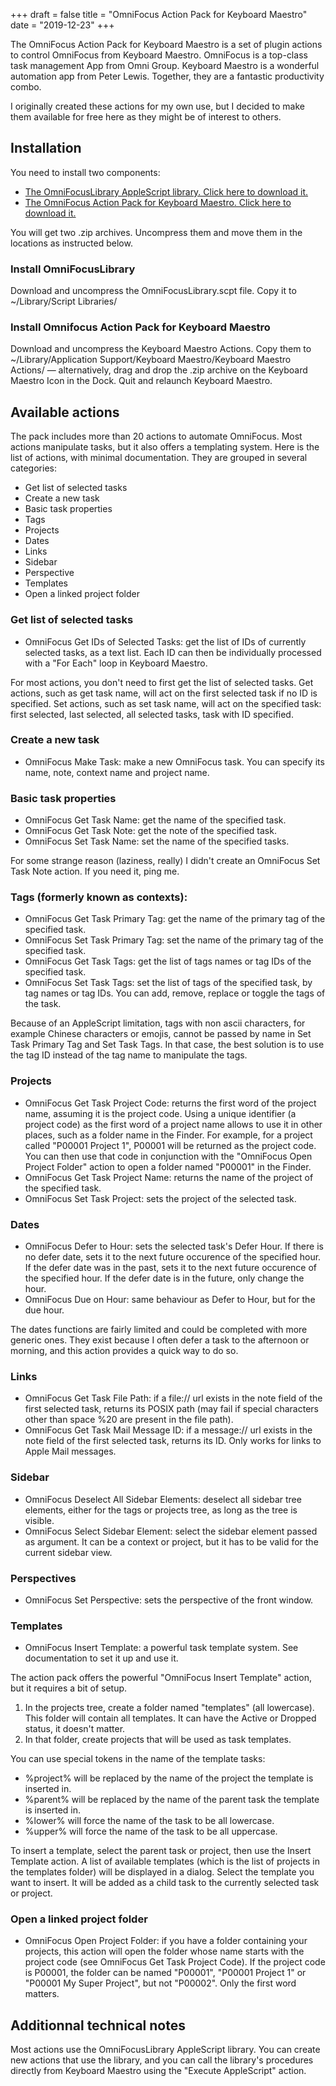+++
draft = false
title = "OmniFocus Action Pack for Keyboard Maestro"
date = "2019-12-23"
+++

The OmniFocus Action Pack for Keyboard Maestro is a set of plugin actions to control OmniFocus from Keyboard Maestro. OmniFocus is a top-class task management App from Omni Group. Keyboard Maestro is a wonderful automation app from Peter Lewis. Together, they are a fantastic productivity combo.

I originally created these actions for my own use, but I decided to make them available for free here as they might be of interest to others.

## Installation
You need to install two components:

* [The OmniFocusLibrary AppleScript library. Click here to download it.](/files/OmniFocusLibrary.zip)
* [The OmniFocus Action Pack for Keyboard Maestro. Click here to download it.](/files/OmniFocusActionPackForKeyboardMaestro.zip)

You will get two .zip archives. Uncompress them and move them in the locations as instructed below.

### Install OmniFocusLibrary
Download and uncompress the OmniFocusLibrary.scpt file. Copy it to ~/Library/Script Libraries/

### Install Omnifocus Action Pack for Keyboard Maestro
Download and uncompress the Keyboard Maestro Actions. Copy them to ~/Library/Application Support/Keyboard Maestro/Keyboard Maestro Actions/ — alternatively, drag and drop the .zip archive on the Keyboard Maestro Icon in the Dock.
Quit and relaunch Keyboard Maestro.

## Available actions
The pack includes more than 20 actions to automate OmniFocus. Most actions manipulate tasks, but it also offers a templating system. Here is the list of actions, with minimal documentation. They are grouped in several categories:

* Get list of selected tasks
* Create a new task
* Basic task properties
* Tags
* Projects
* Dates
* Links
* Sidebar
* Perspective
* Templates
* Open a linked project folder


### Get list of selected tasks

* OmniFocus Get IDs of Selected Tasks: get the list of IDs of currently selected tasks, as a text list. Each ID can then be individually processed with a "For Each" loop in Keyboard Maestro.

For most actions, you don't need to first get the list of selected tasks. Get actions, such as get task name, will act on the first selected task if no ID is specified. Set actions, such as set task name, will act on the specified task: first selected, last selected, all selected tasks, task with ID specified.

### Create a new task

* OmniFocus Make Task: make a new OmniFocus task. You can specify its name, note, context name and project name.

### Basic task properties

* OmniFocus Get Task Name: get the name of the specified task.
* OmniFocus Get Task Note: get the note of the specified task.
* OmniFocus Set Task Name: set the name of the specified tasks.

For some strange reason (laziness, really) I didn't create an OmniFocus Set Task Note action. If you need it, ping me.

### Tags (formerly known as contexts):

* OmniFocus Get Task Primary Tag: get the name of the primary tag of the specified task.
* OmniFocus Set Task Primary Tag: set the name of the primary tag of the specified task.
* OmniFocus Get Task Tags: get the list of tags names or tag IDs of the specified task.
* OmniFocus Set Task Tags: set the list of tags of the specified task, by tag names or tag IDs. You can add, remove, replace or toggle the tags of the task.

Because of an AppleScript limitation, tags with non ascii characters, for example Chinese characters or emojis, cannot be passed by name in Set Task Primary Tag and Set Task Tags. In that case, the best solution is to use the tag ID instead of the tag name to manipulate the tags.

### Projects

* OmniFocus Get Task Project Code: returns the first word of the project name, assuming it is the project code. Using a unique identifier (a project code) as the first word of a project name allows to use it in other places, such as a folder name in the Finder. For example, for a project called "P00001 Project 1", P00001 will be returned as the project code. You can then use that code in conjunction with the "OmniFocus Open Project Folder" action to open a folder named "P00001" in the Finder.
* OmniFocus Get Task Project Name: returns the name of the project of the specified task.
* OmniFocus Set Task Project: sets the project of the selected task.

### Dates

* OmniFocus Defer to Hour: sets the selected task's Defer Hour. If there is no defer date, sets it to the next future occurence of the specified hour. If the defer date was in the past, sets it to the next future occurence of the specified hour. If the defer date is in the future, only change the hour.
* OmniFocus Due on Hour: same behaviour as Defer to Hour, but for the due hour.

The dates functions are fairly limited and could be completed with more generic ones. They exist because I often defer a task to the afternoon or morning, and this action provides a quick way to do so.

### Links

* OmniFocus Get Task File Path: if a file:// url exists in the note field of the first selected task, returns its POSIX path (may fail if special characters other than space %20 are present in the file path).
* OmniFocus Get Task Mail Message ID: if a message:// url exists in the note field of the first selected task, returns its ID. Only works for links to Apple Mail messages.

### Sidebar

* OmniFocus Deselect All Sidebar Elements: deselect all sidebar tree elements, either for the tags or projects tree, as long as the tree is visible.
* OmniFocus Select Sidebar Element: select the sidebar element passed as argument. It can be a context or project, but it has to be valid for the current sidebar view.

### Perspectives

* OmniFocus Set Perspective: sets the perspective of the front window.

### Templates

* OmniFocus Insert Template: a powerful task template system. See documentation to set it up and use it.

The action pack offers the powerful "OmniFocus Insert Template" action, but it requires a bit of setup.

1. In the projects tree, create a folder named "templates" (all lowercase). This folder will contain all templates. It can have the Active or Dropped status, it doesn't matter.
2. In that folder, create projects that will be used as task templates.

You can use special tokens in the name of the template tasks: 

* %project% will be replaced by the name of the project the template is inserted in.
* %parent% will be replaced by the name of the parent task the template is inserted in.
* %lower% will force the name of the task to be all lowercase.
* %upper% will force the name of the task to be all uppercase.

To insert a template, select the parent task or project, then use the Insert Template action. A list of available templates (which is the list of projects in the templates folder) will be displayed in a dialog. Select the template you want to insert. It will be added as a child task to the currently selected task or project.

### Open a linked project folder

* OmniFocus Open Project Folder: if you have a folder containing your projects, this action will open the folder whose name starts with the project code (see OmniFocus Get Task Project Code). If the project code is P00001, the folder can be named "P00001", "P00001 Project 1" or "P00001 My Super Project", but not "P00002". Only the first word matters. 

## Additionnal technical notes
Most actions use the OmniFocusLibrary AppleScript library. You can create new actions that use the library, and you can call the library's procedures directly from Keyboard Maestro using the "Execute AppleScript" action.

